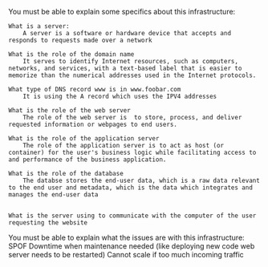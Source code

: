 You must be able to explain some specifics about this infrastructure:

	
	What is a server:
		A server is a software or hardware device that accepts and responds to requests made over a network
	
	What is the role of the domain name
		It serves to identify Internet resources, such as computers, networks, and services, with a text-based label that is easier to memorize than the numerical addresses used in the Internet protocols.
	
	What type of DNS record www is in www.foobar.com
		It is using the A record which uses the IPV4 addresses
	
	What is the role of the web server
		The role of the web server is  to store, process, and deliver requested information or webpages to end users.
	
	What is the role of the application server
		The role of the application server is to act as host (or container) for the user's business logic while facilitating access to and performance of the business application.
	
	What is the role of the database
		The databse stores the end-user data, which is a raw data relevant to the end user and metadata, which is the data which integrates and manages the end-user data
  
	
	What is the server using to communicate with the computer of the user requesting the website


You must be able to explain what the issues are with this infrastructure:
SPOF
	Downtime when maintenance needed (like deploying new code web server needs to be restarted)
	Cannot scale if too much incoming traffic
